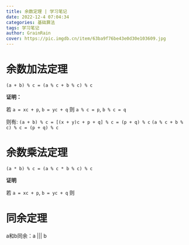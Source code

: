 ```yaml
---
title: 余数定理 | 学习笔记
date: 2022-12-4 07:04:34
categories: 基础算法
tags: 学习笔记
author: GrainRain
cover: https://pic.imgdb.cn/item/63ba9f76be43e0d30e103609.jpg
---
```


# 余数加法定理

`(a + b) % c = (a % c + b % c) % c`

**证明：**

若 `a = xc + p`, `b = yc + q`
则 `a % c = p`, `b % c = q`

则有:
`(a + b) % c = [(x + y)c + p + q] % c = (p + q) % c`
`(a % c + b % c) % c = (p + q) % c`

# 余数乘法定理

`(a * b) % c = (a % c * b % c) % c`

**证明**

若 `a = xc + p`, `b = yc + q`
则

# 同余定理

a和b同余：a ||| b